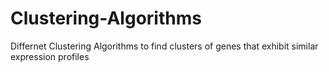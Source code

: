 # Clustering-Algorithms
Differnet Clustering Algorithms to find clusters of genes that exhibit similar expression profiles

